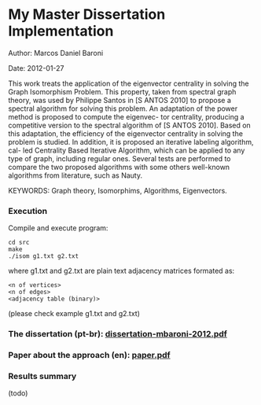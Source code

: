 # My Master Dissertation Implementation

Author: Marcos Daniel Baroni

Date: 2012-01-27

This work treats the application of the eigenvector centrality in solving the Graph
Isomorphism Problem. This property, taken from spectral graph theory, was used
by Philippe Santos in [S ANTOS 2010] to propose a spectral algorithm for solving this
problem. An adaptation of the power method is proposed to compute the eigenvec-
tor centrality, producing a competitive version to the spectral algorithm of [S ANTOS
2010]. Based on this adaptation, the efficiency of the eigenvector centrality in solving
the problem is studied. In addition, it is proposed an iterative labeling algorithm, cal-
led Centrality Based Iterative Algorithm, which can be applied to any type of graph,
including regular ones. Several tests are performed to compare the two proposed
algorithms with some others well-known algorithms from literature, such as Nauty.

KEYWORDS: Graph theory, Isomorphims, Algorithms, Eigenvectors.

### Execution
Compile and execute program:
```
cd src
make
./isom g1.txt g2.txt
```
where g1.txt and g2.txt are plain text adjacency matrices formated as:
```
<n of vertices>
<n of edges>
<adjacency table (binary)>
```
(please check example g1.txt and g2.txt)

### The dissertation (pt-br): [dissertation-mbaroni-2012.pdf](dissertation-mbaroni-2012.pdf?raw=true)

### Paper about the approach (en): [paper.pdf](paper.pdf?raw=true)

### Results summary
(todo)
